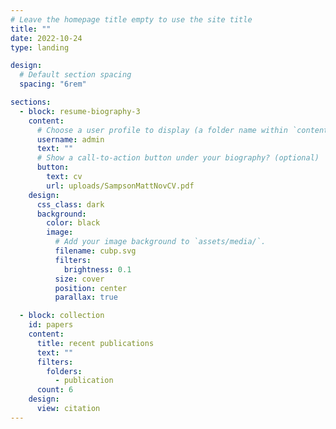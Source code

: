 ```yaml
---
# Leave the homepage title empty to use the site title
title: ""
date: 2022-10-24
type: landing

design:
  # Default section spacing
  spacing: "6rem"

sections:
  - block: resume-biography-3
    content:
      # Choose a user profile to display (a folder name within `content/authors/`)
      username: admin
      text: ""
      # Show a call-to-action button under your biography? (optional)
      button:
        text: cv
        url: uploads/SampsonMattNovCV.pdf
    design:
      css_class: dark
      background:
        color: black
        image:
          # Add your image background to `assets/media/`.
          filename: cubp.svg
          filters:
            brightness: 0.1
          size: cover
          position: center
          parallax: true

  - block: collection
    id: papers
    content:
      title: recent publications
      text: ""
      filters:
        folders:
          - publication
      count: 6
    design:
      view: citation
---
```

